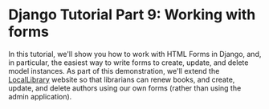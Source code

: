 # Django Tutorial Part 9: Working with forms

In this tutorial, we'll show you how to work with HTML Forms in Django, and, in particular, the easiest way to write forms to create, update, and delete model instances. As part of this demonstration, we'll extend the [LocalLibrary]() website so that librarians can renew books, and create, update, and delete authors using our own forms (rather than using the admin application).

